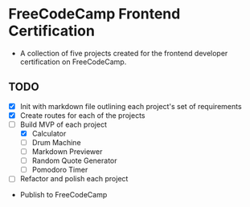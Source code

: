 # FreeCodeCamp Frontend Certification
- A collection of five projects created for the frontend developer certification on FreeCodeCamp.


## TODO
- [x] Init with markdown file outlining each project's set of requirements
- [x] Create routes for each of the projects
- [ ] Build MVP of each project
  - [x] Calculator
  - [ ] Drum Machine
  - [ ] Markdown Previewer
  - [ ] Random Quote Generator
  - [ ] Pomodoro Timer
- [ ] Refactor and polish each project
- Publish to FreeCodeCamp
